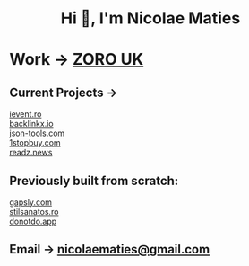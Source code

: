 <h1 align="center">Hi 👋, I'm Nicolae Maties</h1>

# Work → [ZORO UK](https://www.zoro.co.uk)
## Current Projects → <br/>
[ievent.ro](https://www.ievent.ro) <br/>
[backlinkx.io](https://www.backlinkx.io) <br/>
[json-tools.com](https://www.json-tools.com) <br/>
[1stopbuy.com](https://www.1stopbuy.com)  <br />
[readz.news](https://www.readz.news)  <br />


## Previously built from scratch:
[gapsly.com](https://web.archive.org/web/20250126191531/https://www.gapsly.com/) <br/>
[stilsanatos.ro](https://web.archive.org/web/20241230163944/https://www.stilsanatos.ro/) <br/>
[donotdo.app](https://web.archive.org/web/20221119113500/https://www.donotdo.app/) <br/>

## Email → **nicolaematies@gmail.com**
